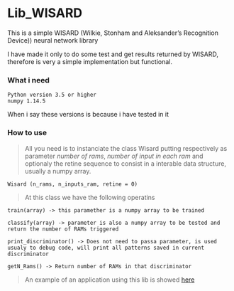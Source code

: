 # Lib_WISARD

This is a simple WISARD (Wilkie, Stonham and Aleksander’s Recognition Device)) neural network library

I have made it only to do some test and get results returned by WISARD, therefore is very a simple implementation but functional.

### What i need

```
Python version 3.5 or higher
numpy 1.14.5
```

When i say these versions is because i have tested in it

### How to use

> All you need is to instanciate the class Wisard putting respectively as parameter *number of rams*, *number of input in each ram* and optionaly the retine sequence to consist in a interable data structure, usually a numpy array.

```
Wisard (n_rams, n_inputs_ram, retine = 0)
```

> At this class we have the following operatins

```
train(array) -> this paramether is a numpy array to be trained

classify(array) -> parameter is also a numpy array to be tested and return the number of RAMs triggered

print_discriminator() -> Does not need to passa parameter, is used usualy to debug code, will print all patterns saved in current discriminator

getN_Rams() -> Return number of RAMs in that discriminator
```

> An example of an application using this lib is showed [here](https://github.com/suayder/Mnist-Wisard)

